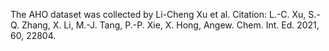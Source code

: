 The AHO dataset was collected by Li-Cheng Xu et al.
Citation: L.-C. Xu, S.-Q. Zhang, X. Li, M.-J. Tang, P.-P. Xie, X. Hong, Angew. Chem. Int. Ed. 2021, 60, 22804.
